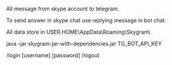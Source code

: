 All message from skype account to telegram.

To send answer in skype chat use replying message in bot chat.

All data store in USER.HOME\AppData\Roaming\Skygram\

java -jar skygram-jar-with-dependencies.jar TG_BOT_API_KEY

/login [username] [password]
/logout